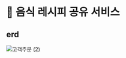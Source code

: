 # 🥫 음식 레시피 공유 서비스

## erd
![고객주문 (2)](https://github.com/user-attachments/assets/65a4dd0c-b033-47ea-ada2-bc0d5539e8a1)
